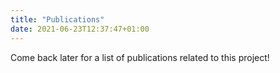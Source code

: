 ```yaml
---
title: "Publications"
date: 2021-06-23T12:37:47+01:00
---
```


Come back later for a list of publications related to this project!
